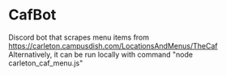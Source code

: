 # CafBot
Discord bot that scrapes menu items from https://carleton.campusdish.com/LocationsAndMenus/TheCaf <br>
Alternatively, it can be run locally with command "node carleton_caf_menu.js"
